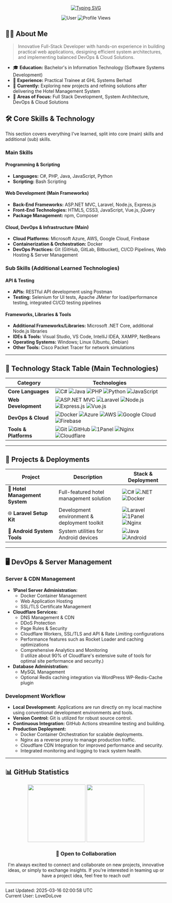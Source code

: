 <div align="center">
  
[![Typing SVG](https://readme-typing-svg.herokuapp.com?font=Fira+Code&weight=500&size=30&pause=1000&color=3F83F8&background=FFFFFF00&center=true&vCenter=true&random=false&width=600&lines=Hi%20I'm%20LoveDoLove;Full-Stack%20Developer;DevOps%20Enthusiast)](https://git.io/typing-svg)

![User](https://img.shields.io/badge/User-LoveDoLove-3F83F8?style=for-the-badge)
<img src="https://komarev.com/ghpvc/?username=LoveDoLove&style=for-the-badge&color=3F83F8" alt="Profile Views"/>

</div>

## 👨‍💻 About Me

> Innovative Full-Stack Developer with hands-on experience in building practical web applications, designing efficient system architectures, and implementing balanced DevOps & Cloud Solutions.

- 🎓 **Education:** Bachelor's in Information Technology (Software Systems Development)
- 💼 **Experience:** Practical Trainee at GHL Systems Berhad
- 🌱 **Currently:** Exploring new projects and refining solutions after delivering the Hotel Management System
- 🚀 **Areas of Focus:** Full Stack Development, System Architecture, DevOps & Cloud Solutions

## 🛠️ Core Skills & Technology

This section covers everything I've learned, split into core (main) skills and additional (sub) skills.

### Main Skills

#### Programming & Scripting

- **Languages:** C#, PHP, Java, JavaScript, Python
- **Scripting:** Bash Scripting

#### Web Development (Main Frameworks)

- **Back-End Frameworks:** ASP.NET MVC, Laravel, Node.js, Express.js
- **Front-End Technologies:** HTML5, CSS3, JavaScript, Vue.js, jQuery
- **Package Management:** npm, Composer

#### Cloud, DevOps & Infrastructure (Main)

- **Cloud Platforms:** Microsoft Azure, AWS, Google Cloud, Firebase
- **Containerization & Orchestration:** Docker
- **DevOps Practices:** Git (GitHub, GitLab, Bitbucket), CI/CD Pipelines, Web Hosting & Server Management

### Sub Skills (Additional Learned Technologies)

#### API & Testing

- **APIs:** RESTful API development using Postman
- **Testing:** Selenium for UI tests, Apache JMeter for load/performance testing, integrated CI/CD testing pipelines

#### Frameworks, Libraries & Tools

- **Additional Frameworks/Libraries:** Microsoft .NET Core, additional Node.js libraries
- **IDEs & Tools:** Visual Studio, VS Code, IntelliJ IDEA, XAMPP, NetBeans
- **Operating Systems:** Windows; Linux (Ubuntu, Debian)
- **Other Tools:** Cisco Packet Tracer for network simulations

---

## 🔧 Technology Stack Table (Main Technologies)

| Category              | Technologies                                                                                                                                                                                                                                                                                                                                                                                                                                                                                                 |
| --------------------- | ------------------------------------------------------------------------------------------------------------------------------------------------------------------------------------------------------------------------------------------------------------------------------------------------------------------------------------------------------------------------------------------------------------------------------------------------------------------------------------------------------------ |
| **Core Languages**    | ![C#](https://img.shields.io/badge/C%23-239120?style=flat&logo=csharp&logoColor=white) ![Java](https://img.shields.io/badge/Java-ED8B00?style=flat&logo=openjdk&logoColor=white) ![PHP](https://img.shields.io/badge/PHP-777BB4?style=flat&logo=php&logoColor=white) ![Python](https://img.shields.io/badge/Python-3776AB?style=flat&logo=python&logoColor=white) ![JavaScript](https://img.shields.io/badge/JavaScript-F7DF1E?style=flat&logo=javascript&logoColor=black)                                   |
| **Web Development**   | ![ASP.NET MVC](https://img.shields.io/badge/ASP.NET_MVC-512BD4?style=flat&logo=dot-net&logoColor=white) ![Laravel](https://img.shields.io/badge/Laravel-FF2D20?style=flat&logo=laravel&logoColor=white) ![Node.js](https://img.shields.io/badge/Node.js-43853D?style=flat&logo=node.js&logoColor=white) ![Express.js](https://img.shields.io/badge/Express.js-000000?style=flat&logo=express&logoColor=white) ![Vue.js](https://img.shields.io/badge/Vue.js-35495E?style=flat&logo=vue.js&logoColor=4FC08D)  |
| **DevOps & Cloud**    | ![Docker](https://img.shields.io/badge/Docker-2496ED?style=flat&logo=docker&logoColor=white) ![Azure](https://img.shields.io/badge/Azure-0078D4?style=flat&logo=microsoftazure&logoColor=white) ![AWS](https://img.shields.io/badge/AWS-232F3E?style=flat&logo=amazon-aws&logoColor=white) ![Google Cloud](https://img.shields.io/badge/Google_Cloud-4285F4?style=flat&logo=google-cloud&logoColor=white) ![Firebase](https://img.shields.io/badge/Firebase-FFCA28?style=flat&logo=Firebase&logoColor=white) |
| **Tools & Platforms** | ![Git](https://img.shields.io/badge/Git-F05032?style=flat&logo=git&logoColor=white) ![GitHub](https://img.shields.io/badge/GitHub-181717?style=flat&logo=github&logoColor=white) ![1Panel](https://img.shields.io/badge/1Panel-000000?style=flat) ![Nginx](https://img.shields.io/badge/Nginx-009639?style=flat&logo=nginx&logoColor=white) ![Cloudflare](https://img.shields.io/badge/Cloudflare-F38020?style=flat&logo=cloudflare&logoColor=white)                                                         |

---

## 🚀 Projects & Deployments

| Project                        | Description                                  | Stack & Deployment                                                                                                                                                                                                   |
| ------------------------------ | -------------------------------------------- | -------------------------------------------------------------------------------------------------------------------------------------------------------------------------------------------------------------------- |
| 🏨 **Hotel Management System** | Full-featured hotel management solution      | ![C#](https://img.shields.io/badge/C%23-239120?style=flat&logo=csharp&logoColor=white) ![.NET](https://img.shields.io/badge/.NET-5C2D91?style=flat) ![Docker](https://img.shields.io/badge/Docker-2496ED?style=flat) |
| 🌐 **Laravel Setup Kit**       | Development environment & deployment toolkit | ![Laravel](https://img.shields.io/badge/Laravel-FF2D20?style=flat) ![1Panel](https://img.shields.io/badge/1Panel-000000?style=flat) ![Nginx](https://img.shields.io/badge/Nginx-009639?style=flat)                   |
| 📱 **Android System Tools**    | System utilities for Android devices         | ![Java](https://img.shields.io/badge/Java-ED8B00?style=flat) ![Android](https://img.shields.io/badge/Android-3DDC84?style=flat)                                                                                      |

---

## 🖥️ DevOps & Server Management

### Server & CDN Management

- **1Panel Server Administration:**
  - Docker Container Management
  - Web Application Hosting
  - SSL/TLS Certificate Management
- **Cloudflare Services:**
  - DNS Management & CDN
  - DDoS Protection
  - Page Rules & Security
  - Cloudflare Workers, SSL/TLS and API & Rate Limiting configurations
  - Performance features such as Rocket Loader and caching optimizations
  - Comprehensive Analytics and Monitoring  
    (I utilize about 90% of Cloudflare's extensive suite of tools for optimal site performance and security.)
- **Database Administration:**
  - MySQL Management
  - Optional Redis caching integration via WordPress WP-Redis-Cache plugin

### Development Workflow

- **Local Development:** Applications are run directly on my local machine using conventional development environments and tools.
- **Version Control:** Git is utilized for robust source control.
- **Continuous Integration:** GitHub Actions streamline testing and building.
- **Production Deployment:**
  - Docker Container Orchestration for scalable deployments.
  - Nginx as a reverse proxy to manage production traffic.
  - Cloudflare CDN Integration for improved performance and security.
  - Integrated monitoring and logging to track system health.

---

## 📊 GitHub Statistics

<div align="center">
  <img height="180em" src="https://github-readme-stats.vercel.app/api?username=LoveDoLove&show_icons=true&theme=tokyonight&hide_border=true&count_private=true"/>
  <img height="180em" src="https://github-readme-stats.vercel.app/api/top-langs/?username=LoveDoLove&layout=compact&theme=tokyonight&hide_border=true"/>
</div>

<div align="center">

### 💼 Open to Collaboration

I'm always excited to connect and collaborate on new projects, innovative ideas, or simply to exchange insights. If you're interested in teaming up or have a project idea, feel free to reach out!

</div>

---

Last Updated: 2025-03-16 02:00:58 UTC  
Current User: LoveDoLove
